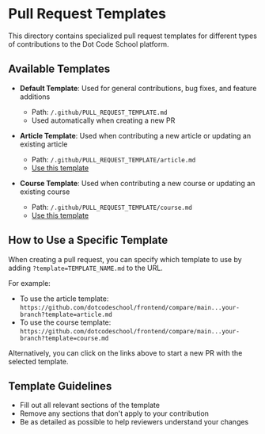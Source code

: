 # Pull Request Templates

This directory contains specialized pull request templates for different types of contributions to the Dot Code School platform.

## Available Templates

- **Default Template**: Used for general contributions, bug fixes, and feature additions

  - Path: `/.github/PULL_REQUEST_TEMPLATE.md`
  - Used automatically when creating a new PR

- **Article Template**: Used when contributing a new article or updating an existing article

  - Path: `/.github/PULL_REQUEST_TEMPLATE/article.md`
  - [Use this template](https://github.com/dotcodeschool/frontend/compare/master...master?template=article.md)

- **Course Template**: Used when contributing a new course or updating an existing course
  - Path: `/.github/PULL_REQUEST_TEMPLATE/course.md`
  - [Use this template](https://github.com/dotcodeschool/frontend/compare/master...master?template=course.md)

## How to Use a Specific Template

When creating a pull request, you can specify which template to use by adding `?template=TEMPLATE_NAME.md` to the URL.

For example:

- To use the article template: `https://github.com/dotcodeschool/frontend/compare/main...your-branch?template=article.md`
- To use the course template: `https://github.com/dotcodeschool/frontend/compare/main...your-branch?template=course.md`

Alternatively, you can click on the links above to start a new PR with the selected template.

## Template Guidelines

- Fill out all relevant sections of the template
- Remove any sections that don't apply to your contribution
- Be as detailed as possible to help reviewers understand your changes
